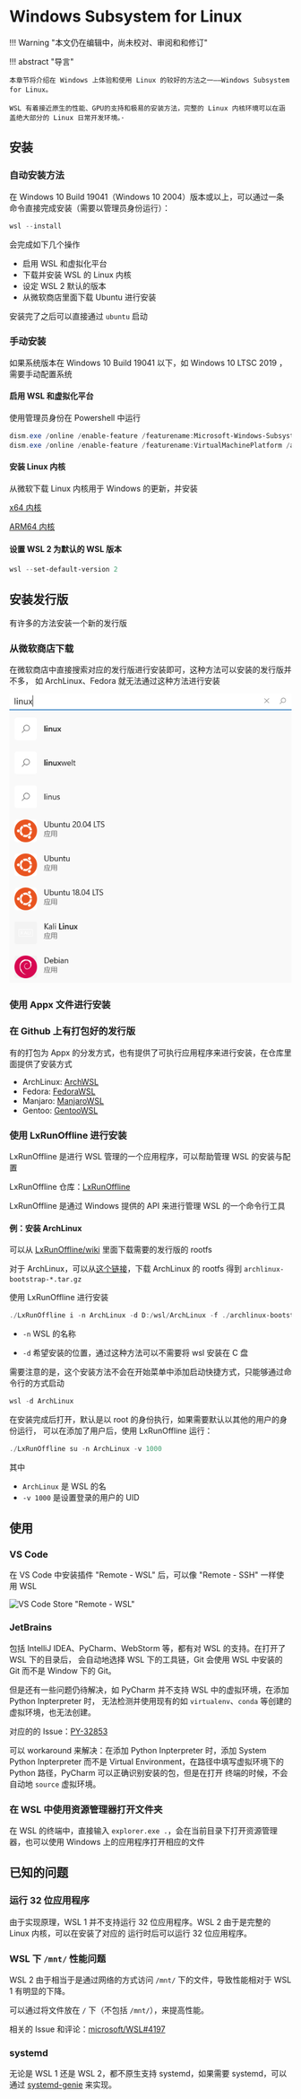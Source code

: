 # Windows Subsystem for Linux

!!! Warning "本文仍在编辑中，尚未校对、审阅和和修订"

!!! abstract "导言"

    本章节将介绍在 Windows 上体验和使用 Linux 的较好的方法之一——Windows Subsystem for Linux。

    WSL 有着接近原生的性能、GPU的支持和极易的安装方法，完整的 Linux 内核环境可以在涵盖绝大部分的 Linux 日常开发环境。·

## 安装

### 自动安装方法

在 Windows 10 Build 19041（Windows 10 2004）版本或以上，可以通过一条命令直接完成安装（需要以管理员身份运行）：

```powershell
wsl --install
```

会完成如下几个操作

-   启用 WSL 和虚拟化平台
-   下载并安装 WSL 的 Linux 内核
-   设定 WSL 2 默认的版本
-   从微软商店里面下载 Ubuntu 进行安装

安装完了之后可以直接通过 `ubuntu` 启动

### 手动安装

如果系统版本在 Windows 10 Build 19041 以下，如 Windows 10 LTSC 2019 ，需要手动配置系统

#### 启用 WSL 和虚拟化平台

使用管理员身份在 Powershell 中运行

```powershell
dism.exe /online /enable-feature /featurename:Microsoft-Windows-Subsystem-Linux /all /norestart
dism.exe /online /enable-feature /featurename:VirtualMachinePlatform /all /norestart
```

#### 安装 Linux 内核

从微软下载 Linux 内核用于 Windows 的更新，并安装

[x64 内核](https://wslstorestorage.blob.core.windows.net/wslblob/wsl_update_x64.msi)

[ARM64 内核](https://wslstorestorage.blob.core.windows.net/wslblob/wsl_update_arm64.msi)

#### 设置 WSL 2 为默认的 WSL 版本

```powershell
wsl --set-default-version 2
```

## 安装发行版

有许多的方法安装一个新的发行版

### 从微软商店下载

在微软商店中直接搜索对应的发行版进行安装即可，这种方法可以安装的发行版并不多，
如 ArchLinux、Fedora 就无法通过这种方法进行安装

![Microsoft Store Search Result](./images/ms-store-search-linux.png)

### 使用 Appx 文件进行安装

### 在 Github 上有打包好的发行版

有的打包为 Appx 的分发方式，也有提供了可执行应用程序来进行安装，在仓库里面提供了安装方式

-   ArchLinux: [ArchWSL](https://github.com/yuk7/ArchWSL)
-   Fedora: [FedoraWSL](https://github.com/yosukes-dev/FedoraWSL)
-   Manjaro: [ManjaroWSL](https://github.com/sileshn/ManjaroWSL)
-   Gentoo: [GentooWSL](https://github.com/imaandrew/GentooWSL)

### 使用 LxRunOffline 进行安装

LxRunOffline 是进行 WSL 管理的一个应用程序，可以帮助管理 WSL 的安装与配置

LxRunOffline 仓库：[LxRunOffline](https://github.com/DDoSolitary/LxRunOffline)

LxRunOffline 是通过 Windows 提供的 API 来进行管理 WSL 的一个命令行工具

#### 例：安装 ArchLinux

可以从 [LxRunOffline/wiki](https://github.com/DDoSolitary/LxRunOffline/wiki) 里面下载需要的发行版的 rootfs

对于 ArchLinux，可以从[这个链接](https://lxrunoffline.apphb.com/download/ArchLinux)，下载 ArchLinux 的 rootfs 得到 `archlinux-bootstrap-*.tar.gz`

使用 LxRunOffline 进行安装

```powershell
./LxRunOffline i -n ArchLinux -d D:/wsl/ArchLinux -f ./archlinux-bootstrap-*.tar.gz
```

-   `-n` WSL 的名称

-   `-d` 希望安装的位置，通过这种方法可以不需要将 wsl 安装在 C 盘

需要注意的是，这个安装方法不会在开始菜单中添加启动快捷方式，只能够通过命令行的方式启动

```powershell
wsl -d ArchLinux
```

在安装完成后打开，默认是以 root 的身份执行，如果需要默认以其他的用户的身份运行，
可以在添加了用户后，使用 LxRunOffline 运行：

```powershell
./LxRunOffline su -n ArchLinux -v 1000
```

其中

-   `ArchLinux` 是 WSL 的名
-   `-v 1000` 是设置登录的用户的 UID

## 使用

### VS Code

在 VS Code 中安装插件 "Remote - WSL" 后，可以像 "Remote - SSH" 一样使用 WSL

![VS Code Store "Remote - WSL"](./images/vscode-store-remote-wsl.png)

### JetBrains

包括 IntelliJ IDEA、PyCharm、WebStorm 等，都有对 WSL 的支持。在打开了 WSL 下的目录后，
会自动地选择 WSL 下的工具链，Git 会使用 WSL 中安装的 Git 而不是 Window 下的 Git。

但是还有一些问题仍待解决，如 PyCharm 并不支持 WSL 中的虚拟环境，在添加 Python Inpterpreter 时，
无法检测并使用现有的如 `virtualenv`、`conda` 等创建的虚拟环境，也无法创建。

对应的的 Issue：[PY-32853](https://youtrack.jetbrains.com/issue/PY-32853)

可以 workaround 来解决：在添加 Python Inpterpreter 时，添加 System Python Inpterpreter 而不是
Virtual Environment，在路径中填写虚拟环境下的 Python 路径，PyCharm 可以正确识别安装的包，但是在打开
终端的时候，不会自动地 `source` 虚拟环境。

### 在 WSL 中使用资源管理器打开文件夹

在 WSL 的终端中，直接输入 `explorer.exe .`，会在当前目录下打开资源管理器，也可以使用 Windows 上的应用程序打开相应的文件

## 已知的问题

### 运行 32 位应用程序

由于实现原理，WSL 1 并不支持运行 32 位应用程序。WSL 2 由于是完整的 Linux 内核，可以在安装了对应的
运行时后可以运行 32 位应用程序。

### WSL 下 `/mnt/` 性能问题

WSL 2 由于相当于是通过网络的方式访问 `/mnt/` 下的文件，导致性能相对于 WSL 1 有明显的下降。

可以通过将文件放在 `/` 下（不包括 `/mnt/`），来提高性能。

相关的 Issue 和评论：[microsoft/WSL#4197](https://github.com/microsoft/WSL/issues/4197#issuecomment-604592340)

### systemd

无论是 WSL 1 还是 WSL 2，都不原生支持 systemd，如果需要 systemd，可以通过 [systemd-genie](https://github.com/arkane-systems/genie) 来实现。
